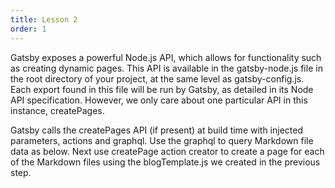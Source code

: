 ```yaml
---
title: Lesson 2
order: 1
---
```


Gatsby exposes a powerful Node.js API, which allows for functionality such as creating dynamic pages. This API is available in the gatsby-node.js file in the root directory of your project, at the same level as gatsby-config.js. Each export found in this file will be run by Gatsby, as detailed in its Node API specification. However, we only care about one particular API in this instance, createPages.

Gatsby calls the createPages API (if present) at build time with injected parameters, actions and graphql. Use the graphql to query Markdown file data as below. Next use createPage action creator to create a page for each of the Markdown files using the blogTemplate.js we created in the previous step.
